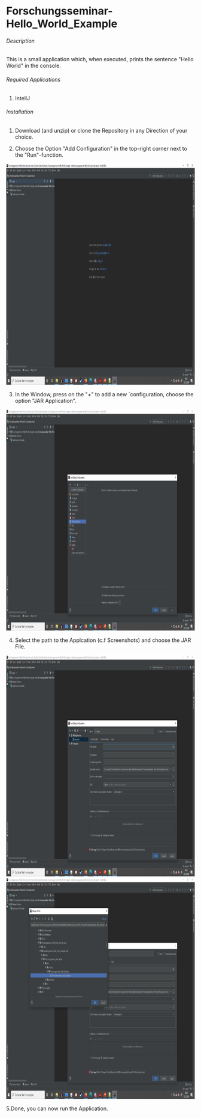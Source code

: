 # Forschungsseminar-Hello_World_Example


######  Description ###### 
This is a small application which, when executed, prints the sentence "Hello World" in the console.

######  Required Applications ###### 
1. IntellJ


######  Installation ###### 
1. Download (and unzip) or clone the Repository in any Direction of your choice.

2. Choose the Option "Add Configuration" in the top-right corner next to the "Run"-function.
<img src="Screenshots/Step_1.png" width="590" height="590">

3. In the Window, press on the "+" to add a new ´configuration, choose the option "JAR Application".
<img src="Screenshots/Step_2.png" width="590" height="590">

4. Select the path to the Applcation (c.f Screenshots) and choose the JAR File.
<img src="Screenshots/Step_3.png" width="590" height="590">
<img src="Screenshots/Step_4.png" width="590" height="590">

5.Done, you can now run the Application.


